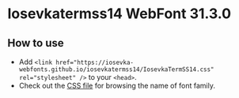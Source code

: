 # Iosevkatermss14 WebFont 31.3.0

## How to use

- Add `<link href="https://iosevka-webfonts.github.io/iosevkatermss14/IosevkaTermSS14.css" rel="stylesheet" />` to your `<head>`.
- Check out the [CSS file](./IosevkaTermSS14.css) for browsing the name of font family.
